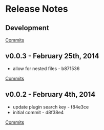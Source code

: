 # Release Notes

## Development

[Commits](https://github.com/jhudson8/gwm-sass/compare/v0.0.3...master)

## v0.0.3 - February 25th, 2014

- allow for nested files - b871536

[Commits](https://github.com/jhudson8/gwm-sass/compare/v0.0.2...v0.0.3)

## v0.0.2 - February 4th, 2014

- update plugin search key - f84e3ce
- initial commit - d8f38e4

[Commits](https://github.com/jhudson8/gwm-sass/compare/84b3ff2...v0.0.2)
